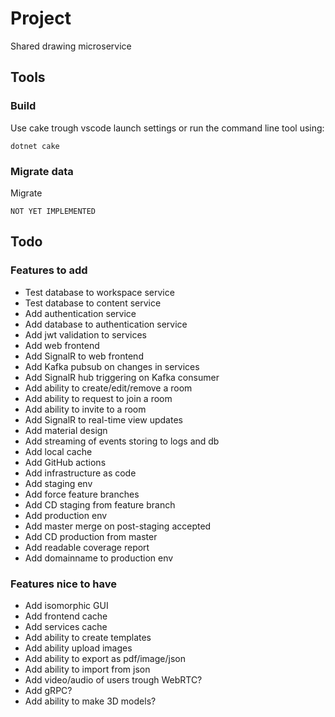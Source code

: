 # Project

Shared drawing microservice

## Tools

### Build

Use cake trough vscode launch settings or run the command line tool using:
```
dotnet cake
```

### Migrate data

Migrate
```
NOT YET IMPLEMENTED
```

## Todo

### Features to add

- Test database to workspace service
- Test database to content service
- Add authentication service
- Add database to authentication service
- Add jwt validation to services
- Add web frontend
- Add SignalR to web frontend
- Add Kafka pubsub on changes in services
- Add SignalR hub triggering on Kafka consumer
- Add ability to create/edit/remove a room
- Add ability to request to join a room
- Add ability to invite to a room
- Add SignalR to real-time view updates
- Add material design
- Add streaming of events storing to logs and db
- Add local cache
- Add GitHub actions
- Add infrastructure as code
- Add staging env
- Add force feature branches
- Add CD staging from feature branch
- Add production env
- Add master merge on post-staging accepted
- Add CD production from master
- Add readable coverage report
- Add domainname to production env

### Features nice to have

- Add isomorphic GUI
- Add frontend cache
- Add services cache
- Add ability to create templates
- Add ability upload images
- Add ability to export as pdf/image/json
- Add ability to import from json
- Add video/audio of users trough WebRTC?
- Add gRPC?
- Add ability to make 3D models?
